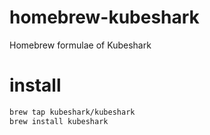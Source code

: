 # homebrew-kubeshark
Homebrew formulae of Kubeshark

# install

```sh
brew tap kubeshark/kubeshark
brew install kubeshark
```